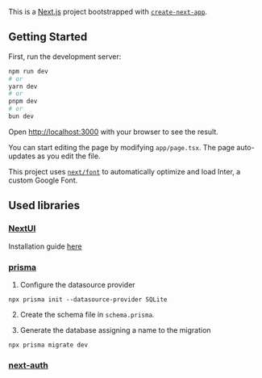 This is a [Next.js](https://nextjs.org/) project bootstrapped with [`create-next-app`](https://github.com/vercel/next.js/tree/canary/packages/create-next-app).

## Getting Started

First, run the development server:

```bash
npm run dev
# or
yarn dev
# or
pnpm dev
# or
bun dev
```

Open [http://localhost:3000](http://localhost:3000) with your browser to see the result.

You can start editing the page by modifying `app/page.tsx`. The page auto-updates as you edit the file.

This project uses [`next/font`](https://nextjs.org/docs/basic-features/font-optimization) to automatically optimize and load Inter, a custom Google Font.

## Used libraries

### [NextUI](https://nextui.org/)

Installation guide [here](https://nextui.org/docs/guide/installation)

### [prisma](https://www.prisma.io/)

1. Configure the datasource provider

```
npx prisma init --datasource-provider SQLite
```

2. Create the schema file in `schema.prisma`.

3. Generate the database assigning a name to the migration

```
npx prisma migrate dev
```

### [next-auth](https://next-auth.js.org/)
